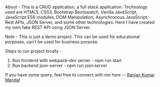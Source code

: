About - This is a CRUD application, a full stack application. Technology used are HTML5, CSS3, Bootstrap Bootswatch, Vanilla JavaScript, JavaScript ES6 modules, DOM Manipulation, Asynchronous JavaScript, Rest APIs, JSON Server, and some other technologies. Here I have created my own fake REST API using JSON Server.

Note - This is just a demo project. This can be used for educational purposes, can't be used for business purpose.

Steps to run project locally -

1. Run frontend with webpack-dev server - npm run start
2. Run backend json-server - npm run json:server

If you have some query, feel free to connect with me here -- [Ranjan Kumar Mandal](https://www.linkedin.com/in/ranjan-kumar-m-818367158/)

